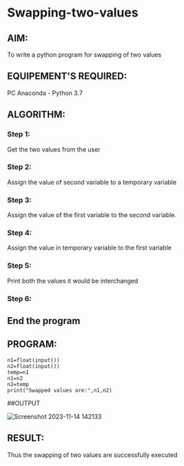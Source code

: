 # Swapping-two-values
## AIM:
To write a python program for swapping of two values
## EQUIPEMENT'S REQUIRED: 
PC
Anaconda - Python 3.7
## ALGORITHM: 
### Step 1:
Get the two values from the user
### Step 2: 
Assign the value of second variable to a temporary variable 
### Step 3: 
Assign the value of the first variable to the second variable.
### Step 4:  
Assign the value in temporary variable to the first variable
### Step 5: 
Print both the values it would be interchanged
### Step 6: 
End the program
-------------------
## PROGRAM:
`````
n1=float(input())
n2=float(input())
temp=n1
n1=n2
n2=temp
print("Swapped values are:",n1,n2)
`````


##OUTPUT


![Screenshot 2023-11-14 142133](https://github.com/Jawaharraj27/Swapping-two-values/assets/139842416/6308adf0-958f-4168-8467-43a4d0cc6ebb)


## RESULT:
Thus the swapping of two values are successfully executed



